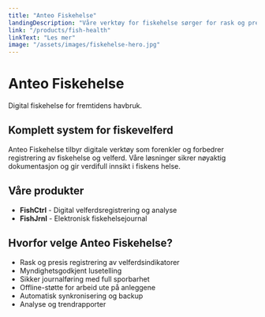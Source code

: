 ```yaml
---
title: "Anteo Fiskehelse"
landingDescription: "Våre verktøy for fiskehelse sørger for rask og presis registrering av fiskevelferdsindikatorer samt myndighetspålagt lusetelling og en enkel, presis og sikker journalføring av fiskehelsedata."
link: "/products/fish-health"
linkText: "Les mer"
image: "/assets/images/fiskehelse-hero.jpg"
---
```


# Anteo Fiskehelse

Digital fiskehelse for fremtidens havbruk.

## Komplett system for fiskevelferd

Anteo Fiskehelse tilbyr digitale verktøy som forenkler og forbedrer registrering av fiskehelse og velferd. Våre løsninger sikrer nøyaktig dokumentasjon og gir verdifull innsikt i fiskens helse.

## Våre produkter

- **FishCtrl** - Digital velferdsregistrering og analyse
- **FishJrnl** - Elektronisk fiskehelsejournal

## Hvorfor velge Anteo Fiskehelse?

- Rask og presis registrering av velferdsindikatorer
- Myndighetsgodkjent lusetelling
- Sikker journalføring med full sporbarhet
- Offline-støtte for arbeid ute på anleggene
- Automatisk synkronisering og backup
- Analyse og trendrapporter
